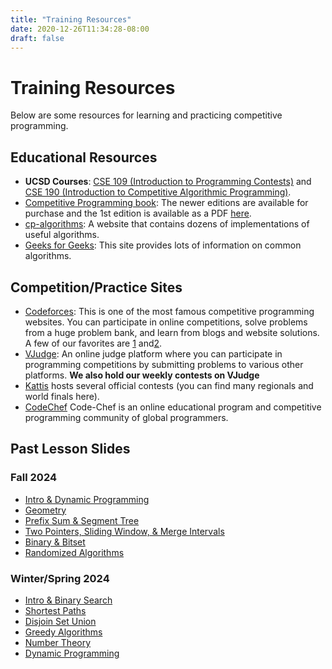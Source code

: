 ```yaml
---
title: "Training Resources"
date: 2020-12-26T11:34:28-08:00
draft: false
---
```


# Training Resources

Below are some resources for learning and practicing competitive programming.

## Educational Resources

- **UCSD Courses**: [CSE 109 (Introduction to Programming Contests)](https://shangjingbo1226.github.io/teaching/2022-spring-CSE109) and
  [CSE 190 (Introduction to Competitive Algorithmic Programming)](https://shangjingbo1226.github.io/2020-winter-CSE190-CAP).
- [Competitive Programming book](https://cpbook.net/): The newer editions are
  available for purchase and the 1st edition is available as a PDF
  [here](https://www.comp.nus.edu.sg/~stevenha/myteaching/competitive_programming/cp1.pdf).
- [cp-algorithms](https://cp-algorithms.com/): A website that contains dozens of implementations of useful algorithms.
- [Geeks for Geeks](https://www.geeksforgeeks.org/): This site provides lots of information on common algorithms.

## Competition/Practice Sites

- [Codeforces](https://codeforces.com): This is one of the most famous competitive programming websites.
  You can participate in online competitions, solve problems from a huge problem bank, and learn from blogs and website solutions. A few of our favorites are
  [1](https://codeforces.com/blog/entry/57282) and[2](https://codeforces.com/blog/entry/55274).
- [VJudge](https://vjudge.net/): An online judge platform where you can participate in programming competitions by submitting problems to various other platforms. **We also hold our weekly contests on VJudge**
- [Kattis](https://open.kattis.com) hosts several official contests (you can find many regionals and world finals here).
- [CodeChef](https://www.codechef.com/) Code-Chef is an online educational program and competitive programming community of global programmers.

## Past Lesson Slides

### Fall 2024

- [Intro & Dynamic Programming](/slides/intro_and_dp.pdf)
- [Geometry](/slides/geometry_lesson.pdf)
- [Prefix Sum & Segment Tree](/slides/prefix_sum_segment_tree_lesson.pdf)
- [Two Pointers, Sliding Window, & Merge Intervals](/slides/two_pointers_lesson.pdf)
- [Binary & Bitset](/slides/binary_bitset_lesson.pdf)
- [Randomized Algorithms](/slides/randomized_algorithms_lesson.pdf)

### Winter/Spring 2024

- [Intro & Binary Search](/slides/binary_search_lesson.pdf)
- [Shortest Paths](/slides/shortest_paths_lesson.pdf)
- [Disjoin Set Union](/slides/dsu_lesson.pdf)
- [Greedy Algorithms](/slides/greedy_lesson.pdf)
- [Number Theory](/slides/number_theory_lesson.pdf)
- [Dynamic Programming](/slides/dp_lesson.pdf)
